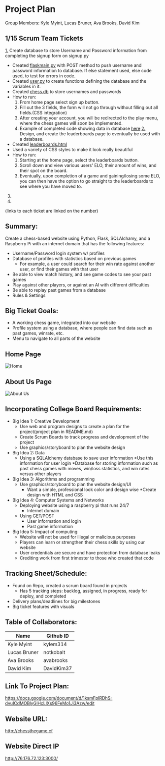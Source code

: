 # Project Plan
Group Members: Kyle Myint, Lucas Bruner, Ava Brooks, David Kim

## 1/15 Scrum Team Tickets
[1.](https://github.com/kylem314/P5-Gim-Vamps-Project/projects/1#card-52921614) Create database to store Username and Password information from completing the signup form on signup.py
* Created [flaskmain.py](https://gist.github.com/avabrooks/96c41a7a5d4af780af861b4a422f4948) with POST method to push username and password information to database. If else statement used, else code used, to test for errors in code. 
* Created [user.py](https://gist.github.com/avabrooks/ea2f743a91e594ddd5afc01387217f3b) to create functions defining the database and the variables in it. 
* Created [chess.db](https://github.com/kylem314/P5-Gim-Vamps-Project/blob/main/chess.db) to store usernames and passwords
* How to run: 
    1. From home page select sign up button. 
    2. Fill out the 3 fields, the form will not go through without filling out all fields.(CSS integration) 
    3. After creating your account, you will be redirected to the play menu, where the chess games will soon be implemented.
    4. Example of completed code showing data in database [here](https://docs.google.com/document/d/1FsY9-SmcStAdhVpmfUdrwxXERZDZkiBrXjHaocRAvAM/edit)
[2.](https://github.com/kylem314/P5-Gim-Vamps-Project/projects/1#card-52931009) Design, and create the leaderboards page to eventually be used with a database.
* Created [leaderboards.html](https://github.com/kylem314/P5-Gim-Vamps-Project/blob/main/templates/leaderboards.html)
* Used a variety of CSS styles to make it look really beautiful
* How to run:
    1. Starting at the home page, select the leaderboards button.
    2. Scroll down and view various users' ELO, their amount of wins, and their spot on the board.
    3. Eventually, upon completion of a game and gaining/losing some ELO, you can then have the option to go straight to the leaderboards to see where you have moved to.
3. 
4. 

(links to each ticket are linked on the number)


## Summary: 
Create a chess-based website using Python, Flask, SQLAlchamy, and a Raspberry Pi with an internet domain that has the following features:
* Username/Password login system w/ profiles
* Database of profiles with statistics based on previous games
    * For example, a user could search for their win rate against another user, or find their games with that user
* Be able to view match history, and see game codes to see your past games
* Play against other players, or against an AI with different difficulties
* Be able to replay past games from a database
* Rules & Settings

## Big Ticket Goals:
* A working chess game, integrated into our website
* Profile system using a database, where people can find data such as past games, winrate, etc.
* Menu to navigate to all parts of the website

## Home Page
![Home](https://i.imgur.com/gNVUUmI.png)

## About Us Page
![About Us](https://i.imgur.com/wd0f1Ut.png)

## Incorporating College Board Requirements: 
* Big Idea 1: Creative Development
    * Use web and program designs to create a plan for the project(project plan in README.md)
    * Create Scrum Boards to track progress and development of the project
    * Use graphics/storyboard to plan the website design 
* Big Idea 2: Data
    * Using a SQLAlchemy database to save user information 
        *Use this information for user login
    *Database for storing information such as past chess games with moves, win/loss statistics, and win rates versus other players
* Big Idea 3: Algorithms and programming
    * Use graphics/storyboard to plan the website design/UI 
        * Want a simple, professional look color and design wise
    *Create design with HTML and CSS
* Big Idea 4: Computer Systems and Networks
    * Deploying website using a raspberry pi that runs 24/7
        * Internet domain
    * Using GET/POST
        * User information and login
        * Past game information
* Big Idea 5: Impact of computing
    * Website will not be used for illegal or malicious purposes
    * Players can learn or strengthen their chess skills by using our website
    * User credentials are secure and have protection from database leaks
    * Crediting work from first trimester to those who created that code

## Tracking Sheet/Schedule:
* Found on Repo, created a scrum board found in projects
    * Has 5 tracking steps: backlog, assigned, in progress, ready for deploy, and completed 
* Delivery plans/deadlines for big milestones
* Big ticket features with visuals

## Table of Collaborators:
| Name | Github ID |
| ------------- | ----------- | 
|Kyle Myint | kylem314 |
|Lucas Bruner | notkobalt |
|Ava Brooks | avabrooks |
|David Kim | DavidKim37 |

## Link To Project Plan:
https://docs.google.com/document/d/1ksmFpIRDhS-dvuICdMOBlyGIHcLlXs96FeMo1Ji3Azw/edit

## Website URL: 
http://chessthegame.cf
## Website Direct IP
http://76.176.72.123:3000/



